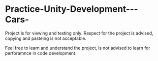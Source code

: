 # Practice-Unity-Development---Cars-

Project is for viewing and testing only.
Respect for the project is advised, copying and pasteing is not acceptable.

Feel free to learn and understand the project, is not advised to learn for perforamnce in code development.
